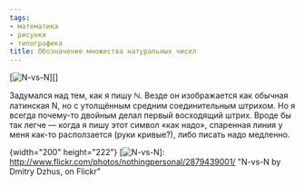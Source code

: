 ```yaml
---
tags:
- математика
- рисунки
- типографика
title: Обозначение множества натуральных чисел
---
```


[![N-vs-N][]][]

Задумался над тем, как я пишу ℕ. Везде он изображается как обычная
латинская N, но с утолщённым средним соединительным штрихом. Но я всегда
почему-то двойным делал первый восходящий штрих. Вроде бы так легче —
когда я пишу этот символ «как надо», спаренная линия у меня как-то
расползается (руки кривые?), либо писать надо медленно.

  [N-vs-N]: http://farm4.static.flickr.com/3077/2879439001_73e309a1cc_o.png
  {width="200" height="222"}
  [![N-vs-N][]]: http://www.flickr.com/photos/nothingpersonal/2879439001/
    "N-vs-N by Dmitry Dzhus, on Flickr"
